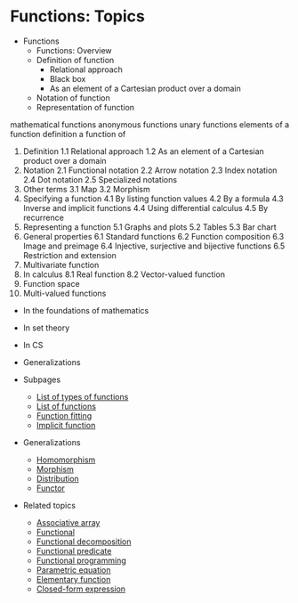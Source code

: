 # Functions: Topics

* Functions
  * Functions: Overview
  * Definition of function
    - Relational approach
    - Black box
    - As an element of a Cartesian product over a domain
  * Notation of function
  * Representation of function



mathematical functions
anonymous functions
unary functions
elements of a function
definition
a function of


1. Definition
  1.1 Relational approach
  1.2 As an element of a Cartesian product over a domain
2. Notation
  2.1 Functional notation
  2.2 Arrow notation
  2.3 Index notation
  2.4 Dot notation
  2.5 Specialized notations
3. Other terms
  3.1 Map
  3.2 Morphism
4. Specifying a function
  4.1 By listing function values
  4.2 By a formula
  4.3 Inverse and implicit functions
  4.4 Using differential calculus
  4.5 By recurrence
5. Representing a function
  5.1 Graphs and plots
  5.2 Tables
  5.3 Bar chart
6. General properties
  6.1 Standard functions
  6.2 Function composition
  6.3 Image and preimage
  6.4 Injective, surjective and bijective functions
  6.5 Restriction and extension
7. Multivariate function
8. In calculus
  8.1 Real function
  8.2 Vector-valued function
9. Function space
10. Multi-valued functions

* In the foundations of mathematics
* In set theory
* In CS
* Generalizations




* Subpages
  - [List of types of functions](https://en.wikipedia.org/wiki/List_of_types_of_functions)
  - [List of functions](https://en.wikipedia.org/wiki/List_of_functions)
  - [Function fitting](https://en.wikipedia.org/wiki/Function_fitting)
  - [Implicit function](https://en.wikipedia.org/wiki/Implicit_function)
* Generalizations
  - [Homomorphism](https://en.wikipedia.org/wiki/Homomorphism)
  - [Morphism](https://en.wikipedia.org/wiki/Morphism)
  - [Distribution](https://en.wikipedia.org/wiki/Distribution_(mathematics))
  - [Functor](https://en.wikipedia.org/wiki/Functor)
* Related topics
  - [Associative array](https://en.wikipedia.org/wiki/Associative_array)
  - [Functional](https://en.wikipedia.org/wiki/Functional_(mathematics))
  - [Functional decomposition](https://en.wikipedia.org/wiki/Functional_decomposition)
  - [Functional predicate](https://en.wikipedia.org/wiki/Functional_predicate)
  - [Functional programming](https://en.wikipedia.org/wiki/Functional_programming)
  - [Parametric equation](https://en.wikipedia.org/wiki/Parametric_equation)
  - [Elementary function](https://en.wikipedia.org/wiki/Elementary_function)
  - [Closed-form expression](https://en.wikipedia.org/wiki/Closed-form_expression)
